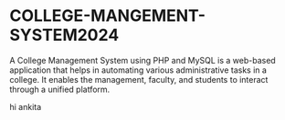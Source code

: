 # COLLEGE-MANGEMENT-SYSTEM2024
A College Management System using PHP and MySQL is a web-based application that helps in automating various administrative tasks in a college. It enables the management, faculty, and students to interact through a unified platform.

hi ankita